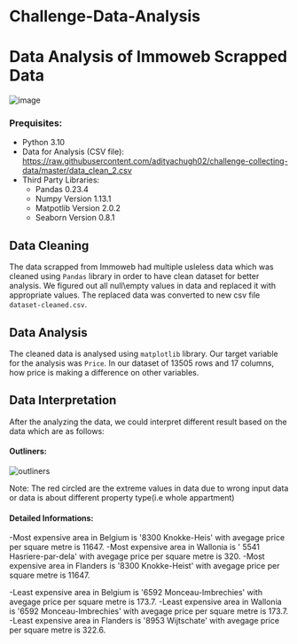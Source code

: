 # Challenge-Data-Analysis
# Data Analysis of Immoweb Scrapped Data

![image](https://user-images.githubusercontent.com/96992159/152752109-48401fdc-5ab6-415c-9a8c-c36e349871f4.png)

### Prequisites:
- Python 3.10
- Data for Analysis (CSV file): 
  https://raw.githubusercontent.com/adityachugh02/challenge-collecting-data/master/data_clean_2.csv
- Third Party Libraries:
  - Pandas 0.23.4
  - Numpy Version 1.13.1
  - Matpotlib Version 2.0.2
  - Seaborn Version 0.8.1
## Data Cleaning
 
The data scrapped from Immoweb had multiple usleless data which was cleaned using `Pandas` library in order to have clean dataset for better analysis. We figured out all null\empty values in data and replaced it with appropriate values. The replaced data was converted to new csv file `dataset-cleaned.csv`.

## Data Analysis

The cleaned data is analysed using `matplotlib` library. Our target variable for the analysis was `Price`. In our dataset of 13505 rows and 17 columns, how price is making a difference on other variables.

## Data Interpretation

After the analyzing the data, we could interpret different result based on the data which are as follows:

#### Outliners:
![outliners](https://user-images.githubusercontent.com/96992159/153191172-fc943e5f-ff48-446f-8a41-25cd799fe487.PNG)


 Note: The red circled are the extreme values in data due to wrong input data or data is about different property type(i.e whole appartment)

#### Detailed Informations:

-Most expensive area in Belgium is '8300 Knokke-Heis' with avegage price per square metre is 11647.
-Most expensive area in Wallonia is ' 5541 Hasriere-par-dela' with avegage price per square metre is 320. 
-Most expensive area in Flanders is '8300 Knokke-Heist' with avegage price per square metre is 11647.

-Least expensive area in Belgium is '6592 Monceau-Imbrechies' with avegage price per square metre is 173.7.
-Least expensive area in Wallonia is '6592 Monceau-Imbrechies'  with avegage price per square metre is 173.7. 
-Least expensive area in Flanders is '8953 Wijtschate'  with avegage price per square metre is 322.6.



 
